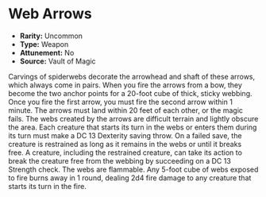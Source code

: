 # Web Arrows

- **Rarity:** Uncommon
- **Type:** Weapon
- **Attunement:** No
- **Source:** Vault of Magic

Carvings of spiderwebs decorate the arrowhead and shaft of these arrows, which always come in pairs. When you fire the arrows from a bow, they become the two anchor points for a 20-foot cube of thick, sticky webbing. Once you fire the first arrow, you must fire the second arrow within 1 minute. The arrows must land within 20 feet of each other, or the magic fails. The webs created by the arrows are difficult terrain and lightly obscure the area. Each creature that starts its turn in the webs or enters them during its turn must make a DC 13 Dexterity saving throw. On a failed save, the creature is restrained as long as it remains in the webs or until it breaks free. A creature, including the restrained creature, can take its action to break the creature free from the webbing by succeeding on a DC 13 Strength check. The webs are flammable. Any 5-foot cube of webs exposed to fire burns away in 1 round, dealing 2d4 fire damage to any creature that starts its turn in the fire.
